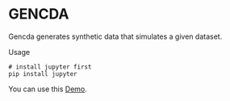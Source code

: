 # GENCDA

Gencda generates synthetic data that simulates a given dataset. 

Usage

```
# install jupyter first
pip install jupyter
```
You can use this [Demo](https://github.com/marti5ini/GENCDA/blob/master/gencda.ipynb).
